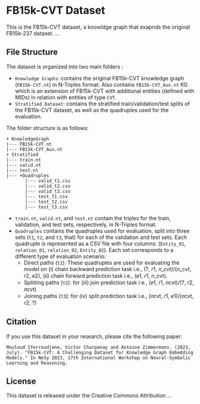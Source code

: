 # FB15k-CVT Dataset

This is the FB15k-CVT dataset, a knowldge graph that exapnds the original FB15k-237 dataset.
...

## File Structure 

The dataset is organized into two main folders :

- `Knowledge Graphs`: contains the original FB15k-CVT knowledge graph (`FB15k-CVT.nt`) in N-Triples format. Also contains `FB15k-CVT_Aux.nt` KG which is an extension of FB15k-CVT with additional entities (defined with MIDs) in relation with entities of type `CVT`.
- `Stratified Dataset`: contains the stratified train/validation/test splits of the FB15k-CVT dataset, as well as the quadruples used for the evaluation.

The folder structure is as follows:
```
+ KnowledgeGraph
|--- FB15k-CVT.nt
|--- FB15k-CVT_Aux.nt 
+ Stratified
|--- train.nt
|--- valid.nt
|--- test.nt
|--- +Quadruples
       |--- valid_t1.csv
       |--- valid_t2.csv
       |--- valid_t3.csv
       |--- test_t1.csv
       |--- test_t2.csv
       |--- test_t3.csv
```
- `train.nt`, `valid.nt`, and `test.nt` contain the triples for the train, validation, and test sets, respectively, in N-Triples format.
- `Quadruples` contains the quadruples used for evaluation, split into three sets (`t1`, `t2`, and `t3`, that) for each of the validation and test sets. Each quadruple is represented as a CSV file with four columns: (`Entity_01`, `relation_01`, `relation_02`, `Entity_02`). Each set corresponds to a different type of evaluation scenario:
  - Direct paths (`t1`): These quadruples are used for evaluating the model on (i) chain backward prediction task i.e., (?, 𝑟1, 𝑛_cvt)/(𝑛_cvt, 𝑟2, 𝑒2), (ii) chain forward prediction task  i.e., (𝑒1, 𝑟1, 𝑛_cvt).
  - Splitting paths (`t2`): for (iii) join prediction task i.e., (𝑒1, 𝑟1, 𝑛cvt)/(?, 𝑟2, 𝑛cvt)
  - Joining paths (`t3`): for (iv) split prediction task i.e., (𝑛cvt, 𝑟1, 𝑒1)/(𝑛cvt, 𝑟2, ?)
 
## Citation

If you use this dataset in your research, please cite the following paper:

```
Mouloud Iferroudjene, Victor Charpenay and Antoine Zimmermann. (2023, July). "FB15k-CVT: A Challenging Dataset for Knowledge Graph Embedding Models." In NeSy 2023, 17th International Workshop on Neural-Symbolic Learning and Reasoning.
```

## License

This dataset is released under the Creative Commons Attribution ...
